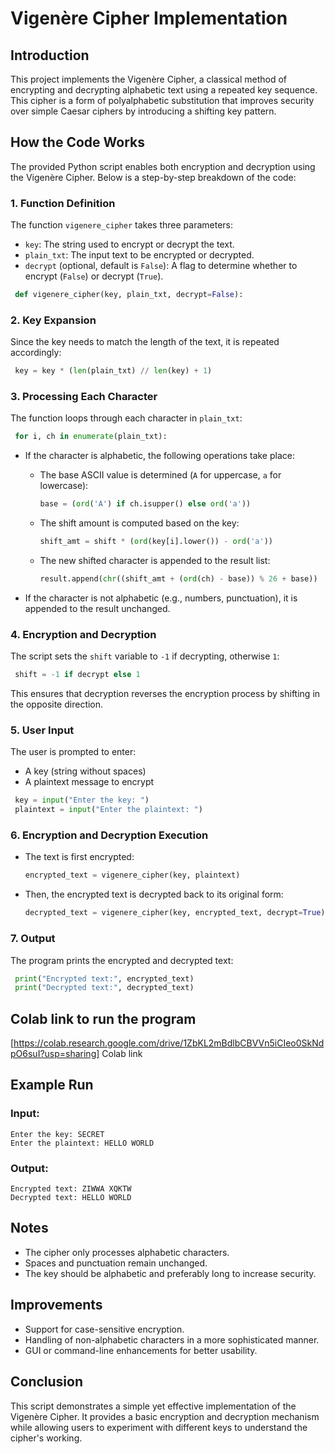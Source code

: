 # Vigenère Cipher Implementation

## Introduction
This project implements the Vigenère Cipher, a classical method of encrypting and decrypting alphabetic text using a repeated key sequence. This cipher is a form of polyalphabetic substitution that improves security over simple Caesar ciphers by introducing a shifting key pattern.

## How the Code Works
The provided Python script enables both encryption and decryption using the Vigenère Cipher. Below is a step-by-step breakdown of the code:

### 1. Function Definition
The function `vigenere_cipher` takes three parameters:
- `key`: The string used to encrypt or decrypt the text.
- `plain_txt`: The input text to be encrypted or decrypted.
- `decrypt` (optional, default is `False`): A flag to determine whether to encrypt (`False`) or decrypt (`True`).

```python
 def vigenere_cipher(key, plain_txt, decrypt=False):
```
### 2. Key Expansion
Since the key needs to match the length of the text, it is repeated accordingly:
```python
 key = key * (len(plain_txt) // len(key) + 1)
```
### 3. Processing Each Character
The function loops through each character in `plain_txt`:
```python
 for i, ch in enumerate(plain_txt):
```
- If the character is alphabetic, the following operations take place:
  - The base ASCII value is determined (`A` for uppercase, `a` for lowercase):
  
    ```python
    base = (ord('A') if ch.isupper() else ord('a'))
    ```
  
  - The shift amount is computed based on the key:
  
    ```python
    shift_amt = shift * (ord(key[i].lower()) - ord('a'))
    ```
  
  - The new shifted character is appended to the result list:
  
    ```python
    result.append(chr((shift_amt + (ord(ch) - base)) % 26 + base))
    ```

- If the character is not alphabetic (e.g., numbers, punctuation), it is appended to the result unchanged.

### 4. Encryption and Decryption
The script sets the `shift` variable to `-1` if decrypting, otherwise `1`:
```python
 shift = -1 if decrypt else 1
```
This ensures that decryption reverses the encryption process by shifting in the opposite direction.

### 5. User Input
The user is prompted to enter:
- A key (string without spaces)
- A plaintext message to encrypt

```python
 key = input("Enter the key: ")
 plaintext = input("Enter the plaintext: ")
```

### 6. Encryption and Decryption Execution
- The text is first encrypted:
  
  ```python
  encrypted_text = vigenere_cipher(key, plaintext)
  ```
  
- Then, the encrypted text is decrypted back to its original form:
  
  ```python
  decrypted_text = vigenere_cipher(key, encrypted_text, decrypt=True)
  ```

### 7. Output
The program prints the encrypted and decrypted text:
```python
 print("Encrypted text:", encrypted_text)
 print("Decrypted text:", decrypted_text)
```
## Colab link to run the program
[https://colab.research.google.com/drive/1ZbKL2mBdlbCBVVn5iCIeo0SkNdpO6suI?usp=sharing]
Colab link

## Example Run
### Input:
```
Enter the key: SECRET
Enter the plaintext: HELLO WORLD
```
### Output:
```
Encrypted text: ZIWWA XQKTW
Decrypted text: HELLO WORLD
```

## Notes
- The cipher only processes alphabetic characters.
- Spaces and punctuation remain unchanged.
- The key should be alphabetic and preferably long to increase security.

## Improvements
- Support for case-sensitive encryption.
- Handling of non-alphabetic characters in a more sophisticated manner.
- GUI or command-line enhancements for better usability.

## Conclusion
This script demonstrates a simple yet effective implementation of the Vigenère Cipher. It provides a basic encryption and decryption mechanism while allowing users to experiment with different keys to understand the cipher's working.

